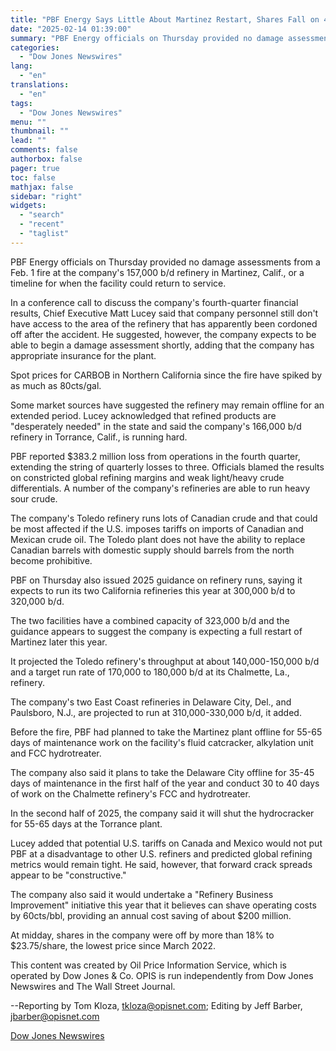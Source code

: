 ```yaml
---
title: "PBF Energy Says Little About Martinez Restart, Shares Fall on 4Q Results — OPIS"
date: "2025-02-14 01:39:00"
summary: "PBF Energy officials on Thursday provided no damage assessments from a Feb. 1 fire at the company's 157,000 b/d refinery in Martinez, Calif., or a timeline for when the facility could return to service.In a conference call to discuss the company's fourth-quarter financial results, Chief Executive Matt Lucey said that..."
categories:
  - "Dow Jones Newswires"
lang:
  - "en"
translations:
  - "en"
tags:
  - "Dow Jones Newswires"
menu: ""
thumbnail: ""
lead: ""
comments: false
authorbox: false
pager: true
toc: false
mathjax: false
sidebar: "right"
widgets:
  - "search"
  - "recent"
  - "taglist"
---
```


PBF Energy officials on Thursday provided no damage assessments from a Feb. 1 fire at the company's 157,000 b/d refinery in Martinez, Calif., or a timeline for when the facility could return to service.

In a conference call to discuss the company's fourth-quarter financial results, Chief Executive Matt Lucey said that company personnel still don't have access to the area of the refinery that has apparently been cordoned off after the accident. He suggested, however, the company expects to be able to begin a damage assessment shortly, adding that the company has appropriate insurance for the plant.

Spot prices for CARBOB in Northern California since the fire have spiked by as much as 80cts/gal.

Some market sources have suggested the refinery may remain offline for an extended period. Lucey acknowledged that refined products are "desperately needed" in the state and said the company's 166,000 b/d refinery in Torrance, Calif., is running hard.

PBF reported $383.2 million loss from operations in the fourth quarter, extending the string of quarterly losses to three. Officials blamed the results on constricted global refining margins and weak light/heavy crude differentials. A number of the company's refineries are able to run heavy sour crude.

The company's Toledo refinery runs lots of Canadian crude and that could be most affected if the U.S. imposes tariffs on imports of Canadian and Mexican crude oil. The Toledo plant does not have the ability to replace Canadian barrels with domestic supply should barrels from the north become prohibitive.

PBF on Thursday also issued 2025 guidance on refinery runs, saying it expects to run its two California refineries this year at 300,000 b/d to 320,000 b/d.

The two facilities have a combined capacity of 323,000 b/d and the guidance appears to suggest the company is expecting a full restart of Martinez later this year.

It projected the Toledo refinery's throughput at about 140,000-150,000 b/d and a target run rate of 170,000 to 180,000 b/d at its Chalmette, La., refinery.

The company's two East Coast refineries in Delaware City, Del., and Paulsboro, N.J., are projected to run at 310,000-330,000 b/d, it added.

Before the fire, PBF had planned to take the Martinez plant offline for 55-65 days of maintenance work on the facility's fluid catcracker, alkylation unit and FCC hydrotreater.

The company also said it plans to take the Delaware City offline for 35-45 days of maintenance in the first half of the year and conduct 30 to 40 days of work on the Chalmette refinery's FCC and hydrotreater.

In the second half of 2025, the company said it will shut the hydrocracker for 55-65 days at the Torrance plant.

Lucey added that potential U.S. tariffs on Canada and Mexico would not put PBF at a disadvantage to other U.S. refiners and predicted global refining metrics would remain tight. He said, however, that forward crack spreads appear to be "constructive."

The company also said it would undertake a "Refinery Business Improvement" initiative this year that it believes can shave operating costs by 60cts/bbl, providing an annual cost saving of about $200 million.

At midday, shares in the company were off by more than 18% to $23.75/share, the lowest price since March 2022.

This content was created by Oil Price Information Service, which is operated by Dow Jones & Co. OPIS is run independently from Dow Jones Newswires and The Wall Street Journal.

--Reporting by Tom Kloza, tkloza@opisnet.com; Editing by Jeff Barber, jbarber@opisnet.com

[Dow Jones Newswires](https://www.tradingview.com/news/DJN_DN20250213012791:0/)
